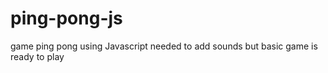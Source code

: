# ping-pong-js

game ping pong using Javascript needed to add sounds but basic game is ready to play
